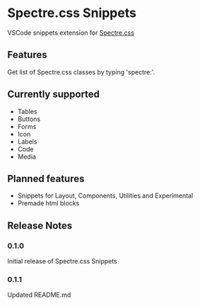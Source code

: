 # Spectre.css Snippets

VSCode snippets extension for [Spectre.css](https://picturepan2.github.io/spectre/)

## Features

Get list of Spectre.css classes by typing 'spectre:'.

## Currently supported

- Tables
- Buttons
- Forms
- Icon
- Labels
- Code
- Media

## Planned features

- Snippets for Layout, Components, Utilities and Experimental
- Premade html blocks

## Release Notes

### 0.1.0

Initial release of Spectre.css Snippets

### 0.1.1

Updated README.md
